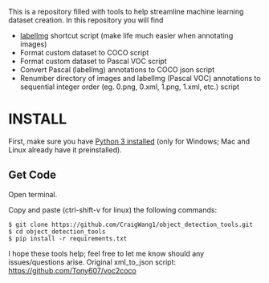 This is a repository filled with tools to help streamline machine learning dataset creation.
In this repository you will find
- [labelImg](https://github.com/tzutalin/labelImg.git) shortcut script (make life much easier when annotating images)
- Format custom dataset to COCO script
- Format custom dataset to Pascal VOC script
- Convert Pascal (labelImg) annotations to COCO json script
- Renumber directory of images and labelImg (Pascal VOC) annotations to sequential integer order (eg. 0.png, 0.xml, 1.png, 1.xml, etc.) script

# **INSTALL**
First, make sure you have [Python 3 installed](https://www.python.org/downloads/) (only for Windows; Mac and Linux already have it preinstalled).

## Get Code
Open terminal.

Copy and paste (ctrl-shift-v for linux) the following commands:

```
$ git clone https://github.com/CraigWang1/object_detection_tools.git
$ cd object_detection_tools
$ pip install -r requirements.txt
```




I hope these tools help; feel free to let me know should any issues/questions arise.
Original xml_to_json script: https://github.com/Tony607/voc2coco
